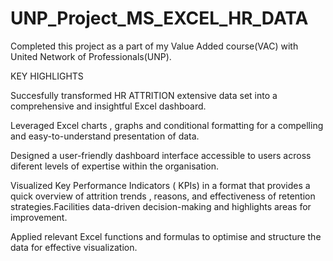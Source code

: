 # UNP_Project_MS_EXCEL_HR_DATA

Completed this project as a part of my Value Added course(VAC) with United Network of Professionals(UNP).


KEY HIGHLIGHTS


Succesfully transformed HR ATTRITION extensive data set into a comprehensive and insightful Excel dashboard.


Leveraged Excel charts , graphs and conditional formatting for a compelling and easy-to-understand presentation of data.


Designed a user-friendly dashboard interface accessible to users across diferent levels of expertise within the organisation.


Visualized Key Performance Indicators ( KPIs) in a format that provides a quick overview of attrition trends , reasons, and effectiveness of retention strategies.Facilities data-driven decision-making and highlights areas for improvement.


Applied relevant Excel functions and formulas to optimise and structure the data for effective visualization.
